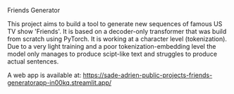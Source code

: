 Friends Generator

This project aims to build a tool to generate new sequences of famous US TV show 'Friends'. It is based on a decoder-only transformer that was build from scratch using PyTorch. It is working at a character level (tokenization).
Due to a very light training and a poor tokenization-embedding level the model only manages to produce scipt-like text and struggles to produce actual sentences.

A web app is available at: https://sade-adrien-public-projects-friends-generatorapp-in00kq.streamlit.app/
